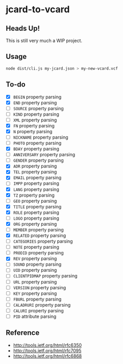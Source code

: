 # jcard-to-vcard

## Heads Up!

This is still very much a WIP project.

## Usage

```sh
node dist/cli.js my-jcard.json > my-new-vcard.vcf
```

## To-do

- [x] `BEGIN` property parsing
- [x] `END` property parsing
- [ ] `SOURCE` property parsing
- [ ] `KIND` property parsing
- [ ] `XML` property parsing
- [x] `FN` property parsing
- [x] `N` property parsing
- [ ] `NICKNAME` property parsing
- [ ] `PHOTO` property parsing
- [x] `BDAY` property parsing
- [ ] `ANNIVERSARY` property parsing
- [ ] `GENDER` property parsing
- [x] `ADR` property parsing
- [x] `TEL` property parsing
- [x] `EMAIL` property parsing
- [ ] `IMPP` property parsing
- [x] `LANG` property parsing
- [x] `TZ` property parsing
- [ ] `GEO` property parsing
- [x] `TITLE` property parsing
- [x] `ROLE` property parsing
- [ ] `LOGO` property parsing
- [x] `ORG` property parsing
- [ ] `MEMBER` property parsing
- [x] `RELATED` property parsing
- [ ] `CATEGORIES` property parsing
- [ ] `NOTE` property parsing
- [ ] `PRODID` property parsing
- [x] `REV` property parsing
- [ ] `SOUND` property parsing
- [ ] `UID` property parsing
- [ ] `CLIENTPIDMAP` property parsing
- [ ] `URL` property parsing
- [ ] `VERSION` property parsing
- [ ] `KEY` property parsing
- [ ] `FBURL` property parsing
- [ ] `CALADRURI` property parsing
- [ ] `CALURI` property parsing
- [ ] `PID` attribute parsing

## Reference

- http://tools.ietf.org/html/rfc6350
- http://tools.ietf.org/html/rfc7095
- http://tools.ietf.org/html/rfc6868

